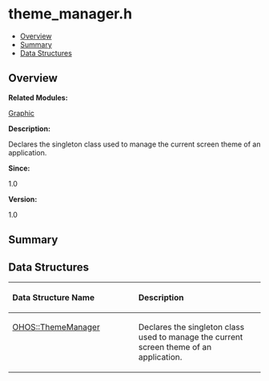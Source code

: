 # theme\_manager.h<a name="EN-US_TOPIC_0000001055518070"></a>

-   [Overview](#section154833977165629)
-   [Summary](#section1211860058165629)
-   [Data Structures](#nested-classes)

## **Overview**<a name="section154833977165629"></a>

**Related Modules:**

[Graphic](graphic.md)

**Description:**

Declares the singleton class used to manage the current screen theme of an application. 

**Since:**

1.0

**Version:**

1.0

## **Summary**<a name="section1211860058165629"></a>

## Data Structures<a name="nested-classes"></a>

<a name="table1812671311165629"></a>
<table><thead align="left"><tr id="row105324653165629"><th class="cellrowborder" valign="top" width="50%" id="mcps1.1.3.1.1"><p id="p631904895165629"><a name="p631904895165629"></a><a name="p631904895165629"></a>Data Structure Name</p>
</th>
<th class="cellrowborder" valign="top" width="50%" id="mcps1.1.3.1.2"><p id="p829762216165629"><a name="p829762216165629"></a><a name="p829762216165629"></a>Description</p>
</th>
</tr>
</thead>
<tbody><tr id="row595667964165629"><td class="cellrowborder" valign="top" width="50%" headers="mcps1.1.3.1.1 "><p id="p846322781165629"><a name="p846322781165629"></a><a name="p846322781165629"></a><a href="ohos-thememanager.md">OHOS::ThemeManager</a></p>
</td>
<td class="cellrowborder" valign="top" width="50%" headers="mcps1.1.3.1.2 "><p id="p1084185554165629"><a name="p1084185554165629"></a><a name="p1084185554165629"></a>Declares the singleton class used to manage the current screen theme of an application. </p>
</td>
</tr>
</tbody>
</table>

